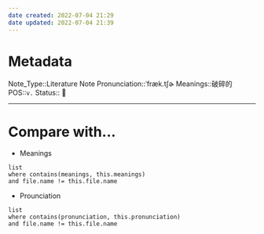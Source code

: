 ```yaml
---
date created: 2022-07-04 21:29
date updated: 2022-07-04 21:39
---
```


# Metadata

Note_Type::Literature Note
Pronunciation::ˈfræk.tʃɚ
Meanings::破碎的
POS::`v.`
Status:: 👶

---

# Compare with...

- Meanings

```dataview
list
where contains(meanings, this.meanings)
and file.name != this.file.name
```

- Prounciation

```dataview
list
where contains(pronunciation, this.pronunciation)
and file.name != this.file.name
```
